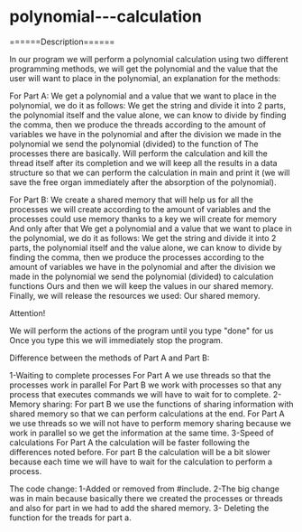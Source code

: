 # polynomial---calculation

======Description======

In our program we will perform a polynomial calculation using two different programming methods, we will get the polynomial and the value that the user will want to place in the polynomial, an explanation for the methods:

For Part A:
We get a polynomial and a value that we want to place in the polynomial, we do it as follows:
We get the string and divide it into 2 parts, the polynomial itself and the value alone, we can know to divide by finding the comma, then we produce the threads according to the amount of variables we have in the polynomial and after the division we made in the polynomial we send the polynomial (divided) to the function of The processes there are basically. Will perform the calculation and kill the thread itself after its completion and we will keep all the results in a data structure so that we can perform the calculation in main and print it (we will save the free organ immediately after the absorption of the polynomial).

For Part B:
We create a shared memory that will help us for all the processes we will create according to the amount of variables and the processes could use memory thanks to a key we will create for memory
And only after that
We get a polynomial and a value that we want to place in the polynomial, we do it as follows:
We get the string and divide it into 2 parts, the polynomial itself and the value alone, we can know to divide by finding the comma, then we produce the processes according to the amount of variables we have in the polynomial and after the division we made in the polynomial we send the polynomial (divided) to calculation functions Ours and then we will keep the values ​​in our shared memory. Finally, we will release the resources we used:
Our shared memory.


Attention!

We will perform the actions of the program until you type "done" for us
Once you type this we will immediately stop the program.


Difference between the methods of Part A and Part B:

1-Waiting to complete processes
For Part A we use threads so that the processes work in parallel
For Part B we work with processes so that any process that executes commands we will have to wait for to complete.
2-Memory sharing:
For part B we use the functions of sharing information with shared memory so that we can perform calculations at the end.
For Part A we use threads so we will not have to perform memory sharing because we work in parallel so we get the information at the same time.
3-Speed ​​of calculations
For Part A the calculation will be faster following the differences noted before.
For part B the calculation will be a bit slower because each time we will have to wait for the calculation to perform a process.

The code change:
1-Added or removed from #include.
2-The big change was in main because basically there we created the processes or threads and also for part in we had to add the shared memory.
3- Deleting the function for the treads for part a.
